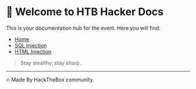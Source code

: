 # 🔐 Welcome to HTB Hacker Docs

This is your documentation hub for the event. Here you will find:

- [Home](/README.md)
- [SQL Injection](/Vulnerabilities/SQL_INJECTION.md)
- [HTML Injection](Vulnerabilities/HTML_INJECTION.md)

> Stay stealthy, stay sharp.

---

🔥 Made By HackTheBox community.

